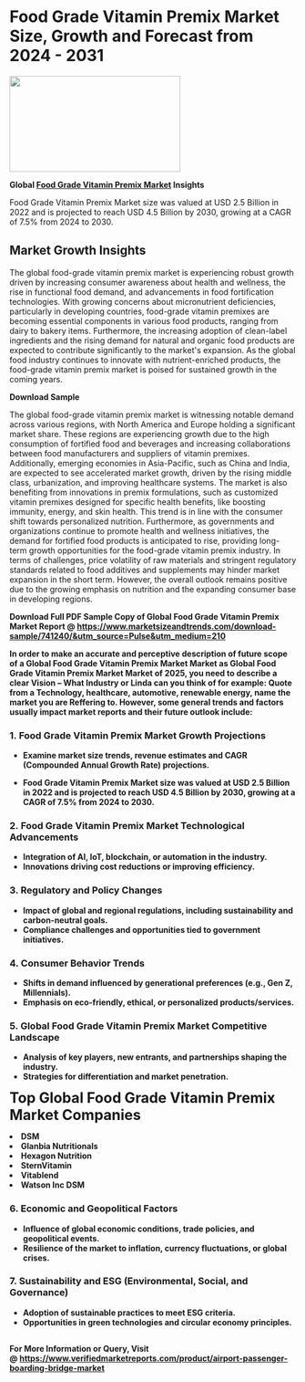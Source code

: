 <H1>Food Grade Vitamin Premix Market Size, Growth and Forecast from 2024 - 2031</H1><img class="aligncenter size-medium wp-image-584254" src="https://thirdeyenews.in/wp-content/uploads/2024/09/Global-Market-Research-300x168.jpeg" alt="" width="300" height="168" /><p><strong>Global&nbsp;<a href="https://www.marketsizeandtrends.com/download-sample/741240/&amp;utm_source=Pulse&amp;utm_medium=210">Food Grade Vitamin Premix Market</a> Insights</strong></p><p>Food Grade Vitamin Premix Market size was valued at USD 2.5 Billion in 2022 and is projected to reach USD 4.5 Billion by 2030, growing at a CAGR of 7.5% from 2024 to 2030.</p><p><h2>Market Growth Insights</h2> <p>The global food-grade vitamin premix market is experiencing robust growth driven by increasing consumer awareness about health and wellness, the rise in functional food demand, and advancements in food fortification technologies. With growing concerns about micronutrient deficiencies, particularly in developing countries, food-grade vitamin premixes are becoming essential components in various food products, ranging from dairy to bakery items. Furthermore, the increasing adoption of clean-label ingredients and the rising demand for natural and organic food products are expected to contribute significantly to the market's expansion. As the global food industry continues to innovate with nutrient-enriched products, the food-grade vitamin premix market is poised for sustained growth in the coming years.</p> <p><strong>Download Sample</strong></p> <p>The global food-grade vitamin premix market is witnessing notable demand across various regions, with North America and Europe holding a significant market share. These regions are experiencing growth due to the high consumption of fortified food and beverages and increasing collaborations between food manufacturers and suppliers of vitamin premixes. Additionally, emerging economies in Asia-Pacific, such as China and India, are expected to see accelerated market growth, driven by the rising middle class, urbanization, and improving healthcare systems. The market is also benefiting from innovations in premix formulations, such as customized vitamin premixes designed for specific health benefits, like boosting immunity, energy, and skin health. This trend is in line with the consumer shift towards personalized nutrition. Furthermore, as governments and organizations continue to promote health and wellness initiatives, the demand for fortified food products is anticipated to rise, providing long-term growth opportunities for the food-grade vitamin premix industry. In terms of challenges, price volatility of raw materials and stringent regulatory standards related to food additives and supplements may hinder market expansion in the short term. However, the overall outlook remains positive due to the growing emphasis on nutrition and the expanding consumer base in developing regions. <p><strong></p><p><span class=""><strong>Download Full PDF Sample Copy of Global Food Grade Vitamin Premix Market Report</strong> @ <a href="https://www.marketsizeandtrends.com/download-sample/741240/&amp;utm_source=Pulse&amp;utm_medium=210" target="_blank">https://www.marketsizeandtrends.com/download-sample/741240/&amp;utm_source=Pulse&amp;utm_medium=210</a></span></p><p>In order to make an accurate and perceptive description of future scope of a Global&nbsp;Food Grade Vitamin Premix Market Market as Global&nbsp;Food Grade Vitamin Premix Market Market of 2025, you need to describe a clear Vision &ndash; What Industry or Linda can you think of for example: Quote from a Technology, healthcare, automotive, renewable energy, name the market you are Reffering to. However, some general trends and factors usually impact market reports and their future outlook include:</p><h3>1.&nbsp;<strong>Food Grade Vitamin Premix Market Growth Projections</strong></h3><ul><li>Examine market size trends, revenue estimates and CAGR (Compounded Annual Growth Rate) projections.</li><li><p>Food Grade Vitamin Premix Market size was valued at USD 2.5 Billion in 2022 and is projected to reach USD 4.5 Billion by 2030, growing at a CAGR of 7.5% from 2024 to 2030.</p></li></ul><h3>2.&nbsp;<strong>Food Grade Vitamin Premix Market Technological Advancements</strong></h3><ul><li>Integration of AI, IoT, blockchain, or automation in the industry.</li><li>Innovations driving cost reductions or improving efficiency.</li></ul><h3>3.&nbsp;<strong>Regulatory and Policy Changes</strong></h3><ul><li>Impact of global and regional regulations, including sustainability and carbon-neutral goals.</li><li>Compliance challenges and opportunities tied to government initiatives.</li></ul><h3>4.&nbsp;<strong>Consumer Behavior Trends</strong></h3><ul><li>Shifts in demand influenced by generational preferences (e.g., Gen Z, Millennials).</li><li>Emphasis on eco-friendly, ethical, or personalized products/services.</li></ul><h3>5.&nbsp;<strong>Global Food Grade Vitamin Premix Market Competitive Landscape</strong></h3><ul><li>Analysis of key players, new entrants, and partnerships shaping the industry.</li><li>Strategies for differentiation and market penetration.</li></ul><p data-pm-slice="1 1 []"><span style="color: inherit; font-family: inherit; font-size: 25px;">Top Global Food Grade Vitamin Premix Market Companies</span></p><div class="" data-test-id=""><p><li>DSM</li><li> Glanbia Nutritionals</li><li> Hexagon Nutrition</li><li> SternVitamin</li><li> Vitablend</li><li> Watson Inc DSM</li></p></div><h3>6.&nbsp;<strong>Economic and Geopolitical Factors</strong></h3><ul><li>Influence of global economic conditions, trade policies, and geopolitical events.</li><li>Resilience of the market to inflation, currency fluctuations, or global crises.</li></ul><h3>7.&nbsp;<strong>Sustainability and ESG (Environmental, Social, and Governance)</strong></h3><ul><li>Adoption of sustainable practices to meet ESG criteria.</li><li>Opportunities in green technologies and circular economy principles.</li></ul><h2><strong style="font-size: 14px;">For More Information or Query, Visit @&nbsp;</strong><a style="background-color: #ffffff; font-size: 14px;" href="https://www.marketsizeandtrends.com/report/food-grade-vitamin-premix-market/" target="_blank">https://www.verifiedmarketreports.com/product/airport-passenger-boarding-bridge-market</a></h2>
